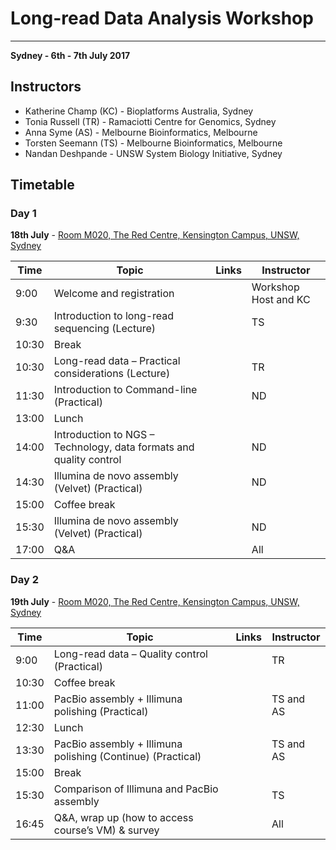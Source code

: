 # Long-read Data Analysis Workshop

---
**Sydney - 6th - 7th July 2017**

## Instructors

* Katherine Champ (KC) - Bioplatforms Australia, Sydney
* Tonia Russell (TR) - Ramaciotti Centre for Genomics, Sydney
* Anna Syme (AS) - Melbourne Bioinformatics, Melbourne
* Torsten Seemann (TS) - Melbourne Bioinformatics, Melbourne
* Nandan Deshpande - UNSW System Biology Initiative, Sydney


## Timetable
### Day 1
**18th July** - [Room M020, The Red Centre, Kensington Campus, UNSW, Sydney](https://goo.gl/maps/XGNDvUkSCV72)

| **Time** | **Topic** | **Links** | **Instructor** |
| -------- | --------- | --------- | ----------- |
|9:00|Welcome and registration||Workshop Host and KC|
|9:30|Introduction to long-read sequencing (Lecture)||TS|
|10:30|Break|
|10:30|Long-read data – Practical considerations (Lecture)||TR|
|11:30|Introduction to Command-line (Practical)||ND|
|13:00|Lunch|
|14:00|Introduction to NGS – Technology, data formats and quality control||ND|
|14:30|Illumina de novo assembly (Velvet) (Practical)||ND|
|15:00|Coffee break|
|15:30|Illumina de novo assembly (Velvet) (Practical)||ND|
|17:00|Q&A||All|


### Day 2
**19th July** - [Room M020, The Red Centre, Kensington Campus, UNSW, Sydney](https://goo.gl/maps/XGNDvUkSCV72)

| **Time** | **Topic** | **Links** | **Instructor** |
| -------- | --------- | --------- | ----------- |
|9:00|Long-read data – Quality control (Practical)||TR|
|10:30|Coffee break|
|11:00|PacBio assembly + Illimuna polishing (Practical)||TS and AS|
|12:30|Lunch|
|13:30|PacBio assembly + Illimuna polishing (Continue) (Practical)||TS and AS|
|15:00|Break|
|15:30|Comparison of Illimuna and PacBio assembly||TS|
|16:45|Q&A, wrap up (how to access course’s VM) & survey||All|
